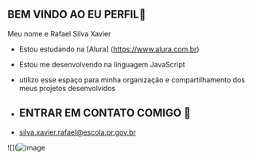 ## BEM VINDO AO EU PERFIL🖤

Meu nome e Rafael Silva Xavier

- Estou estudando na [Alura] (https://www.alura.com.br)
- Estou me desenvolvendo na linguagem JavaScript
- utilizo esse espaço para minha organizaçâo e compartilhamento dos meus projetos desenvolvidos

- ## ENTRAR EM CONTATO COMIGO 📧

- silva.xavier.rafael@escola.pr.gov.br



![](![image](https://github.com/user-attachments/assets/5c242d8f-3988-4135-bdcc-f2d9190ddcfe)


